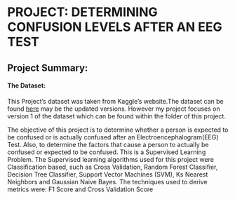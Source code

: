 # PROJECT: DETERMINING CONFUSION LEVELS AFTER AN EEG TEST

## Project Summary: 


#### The Dataset:
This Project’s dataset was taken from Kaggle’s website.The dataset can be found [here](https://www.kaggle.com/wanghaohan/eeg-brain-wave-for-confusion) may be the updated versions. However my project focuses on version 1 of the dataset which can be found within the folder of this project. 

The objective of this project is to determine whether a person is expected to be confused or is actually confused after an Electroencephalogram(EEG) Test.  Also, to determine the factors that cause a person to actually be confused or expected to be confused. 
This is a Supervised Learning Problem. The Supervised learning algorithms used for this project were Classification based, such as Cross Validation, Random Forest Classifier, Decision Tree Classifier, Support Vector Machines (SVM), Ks Nearest Neighbors and Gaussian Naive Bayes. 
The techniques used to derive metrics were: F1 Score and Cross Validation Score 
